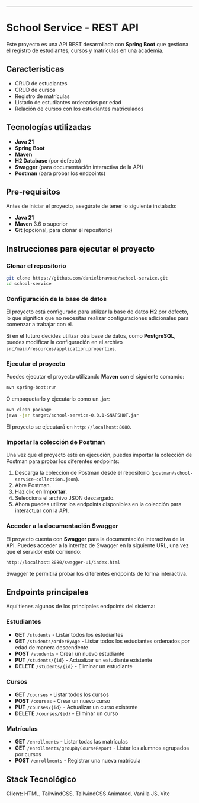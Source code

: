 
---

# School Service - REST API

Este proyecto es una API REST desarrollada con **Spring Boot** que gestiona el registro de estudiantes, cursos y matrículas en una academia.

## Características

- CRUD de estudiantes
- CRUD de cursos
- Registro de matrículas
- Listado de estudiantes ordenados por edad
- Relación de cursos con los estudiantes matriculados

## Tecnologías utilizadas

- **Java 21**
- **Spring Boot**
- **Maven**
- **H2 Database** (por defecto)
- **Swagger** (para documentación interactiva de la API)
- **Postman** (para probar los endpoints)

## Pre-requisitos

Antes de iniciar el proyecto, asegúrate de tener lo siguiente instalado:

- **Java 21**
- **Maven** 3.6 o superior
- **Git** (opcional, para clonar el repositorio)

## Instrucciones para ejecutar el proyecto

### Clonar el repositorio

```bash
git clone https://github.com/danielbravoac/school-service.git
cd school-service
```

### Configuración de la base de datos

El proyecto está configurado para utilizar la base de datos **H2** por defecto, lo que significa que no necesitas realizar configuraciones adicionales para comenzar a trabajar con él.

Si en el futuro decides utilizar otra base de datos, como **PostgreSQL**, puedes modificar la configuración en el archivo `src/main/resources/application.properties`.

### Ejecutar el proyecto

Puedes ejecutar el proyecto utilizando **Maven** con el siguiente comando:

```bash
mvn spring-boot:run
```

O empaquetarlo y ejecutarlo como un **.jar**:

```bash
mvn clean package
java -jar target/school-service-0.0.1-SNAPSHOT.jar
```

El proyecto se ejecutará en `http://localhost:8080`.

### Importar la colección de Postman

Una vez que el proyecto esté en ejecución, puedes importar la colección de Postman para probar los diferentes endpoints:

1. Descarga la colección de Postman desde el repositorio (`postman/school-service-collection.json`).
2. Abre Postman.
3. Haz clic en **Importar**.
4. Selecciona el archivo JSON descargado.
5. Ahora puedes utilizar los endpoints disponibles en la colección para interactuar con la API.

### Acceder a la documentación Swagger

El proyecto cuenta con **Swagger** para la documentación interactiva de la API. Puedes acceder a la interfaz de Swagger en la siguiente URL, una vez que el servidor esté corriendo:

```
http://localhost:8080/swagger-ui/index.html
```

Swagger te permitirá probar los diferentes endpoints de forma interactiva.

## Endpoints principales

Aquí tienes algunos de los principales endpoints del sistema:

### Estudiantes

- **GET** `/students` - Listar todos los estudiantes
- **GET** `/students/orderByAge` - Listar todos los estudiantes ordenados por edad de manera descendente
- **POST** `/students` - Crear un nuevo estudiante
- **PUT** `/students/{id}` - Actualizar un estudiante existente
- **DELETE** `/students/{id}` - Eliminar un estudiante

### Cursos

- **GET** `/courses` - Listar todos los cursos
- **POST** `/courses` - Crear un nuevo curso
- **PUT** `/courses/{id}` - Actualizar un curso existente
- **DELETE** `/courses/{id}` - Eliminar un curso

### Matrículas

- **GET** `/enrollments` - Listar todas las matrículas
- **GET** `/enrollments/groupByCourseReport` - Listar los alumnos agrupados por cursos
- **POST** `/enrollments` - Registrar una nueva matrícula

## Stack Tecnológico

**Client:** HTML, TailwindCSS, TailwindCSS Animated, Vanilla JS, Vite
